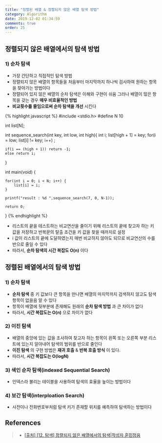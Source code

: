```yaml
---
title: "정렬된 배열 & 정렬되지 않은 배열 탐색 방법"
category: Algorithm
date: 2019-12-02 01:34:59
comments: true
order: 25
---
```



## 정렬되지 않은 배열에서의 탐색 방법
### 1) 순차 탐색
* 가장 간단하고 직접적인 탐색 방법
* 정렬되지 않은 배열의 항목들을 처음부터 마지막까지 하나씩 검사하여 원하는 항목을 찾아가는 방법이다
* 정렬되어 있지 않은 배열의 순차 탐색은 이해와 구현이 쉬움 그러나 배열이 많은 항목을 갖는 경우 __매우 비효율적인 방법__
* __비교횟수를 줄임으로써 순차 탐색을 개선__ 시킨다

{% highlight javascript %}
#include <stdio.h>
#define N 10

int list[N]; 

int sequence_search(int key, int low, int high){
	int i;
    list[high + 1] = key;
    for(i = low; list[i] != key; i++)
	;
	
    if(i == (high + 1)) return -1; 
    else return i;  
}

int main(void) {
	
	for(int i = 0; i < N; i++) {
		list[i] = i;
	}
	
	printf("result : %d ",sequence_search(7, 0, N-1));
	
	return 0;
}
{% endhighlight %}

* 리스트의 끝을 테스트하는 비교연산을 줄이기 위해 리스트의 끝에 찾고자 하는 키 값을 저장하고 반복문의 탈출 조건을 키 값을 찾을 때까지로 설정
* i 값이 리스트의 끝에 도달하였는지 매번 비교하지 않아도 되므로 비교연산의 수를 반으로 줄일 수 있다
* 따라서, __순차 탐색의 시간 복잡도 O(n)__ 이다


## 정렬된 배열에서의 탐색 방법
### 1) 순차 탐색
* __순차 탐색__ 중 키 값보다 큰 항목을 만나면 배열의 마지막까지 검색하지 않고도 탐색 항목이 없을음 알 수 있다
* 항목이 배열에 뒷부분에 존재해도 원래의 __순차 탐색 방법__ 과 큰 차이가 없다
* 따라서, __시간 복잡도는 O(n)__ 으로 차이가 없다

### 2) 이진 탐색
* 배열의 중앙에 있는 값을 조사하여 찾고자 하는 항목이 왼쪽 또는 오른쪽 부분 리스트에 있는지 알아내어 탐색의 범위를 반으로 줄인다
* __이진 탐색__ 의 구현 방법은 __재귀 호출__ & __반복 호출 방식__ 이 있다.
* 따라서, __시간 복잡도는 O(logN)__

### 3) 색인 순차 탐색(indexed Sequential Search)
* 인덱스라 불리는 테이블을 사용하여 탐색의 효율을 높이는 방법이다

### 4) 보간 탐색(interploation Search)
* 사전이나 전화번호부처럼 탐색 키가 존재할 위치를 예측하여 탐색하는 방법이다


## References
> * <a href="http://blog.naver.com/PostView.nhn?blogId=dlwoen9&logNo=220858549082&parentCategoryNo=&categoryNo=22&viewDate=&isShowPopularPosts=false&from=postView">[출처] [12. 탐색] 정렬되지 않은 배열에서의 탐색|작성자 훈민정음<a>
